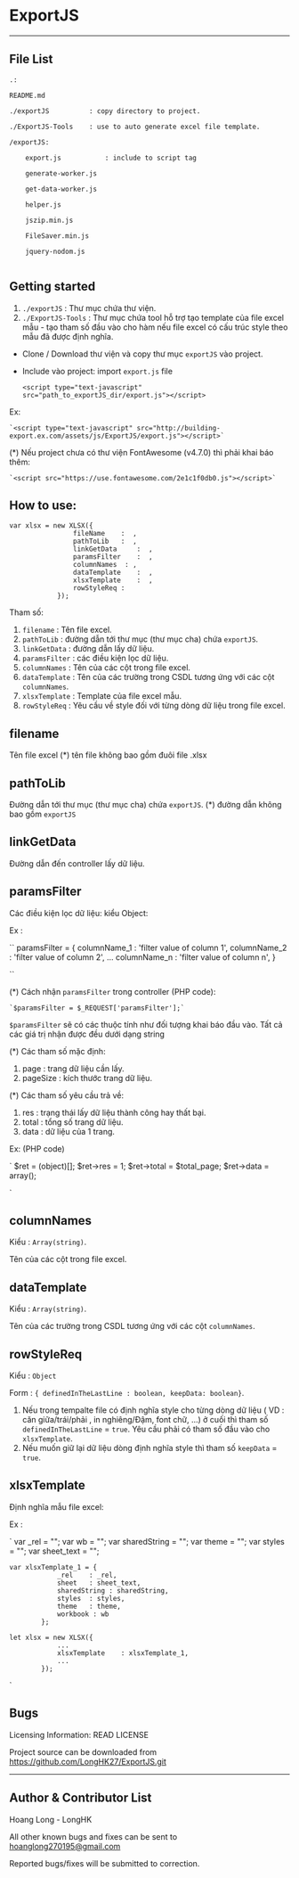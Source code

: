 # ExportJS
----------
File List
---------
```
.:

README.md

./exportJS          : copy directory to project.

./ExportJS-Tools    : use to auto generate excel file template.

```
```
/exportJS:

    export.js           : include to script tag

    generate-worker.js

    get-data-worker.js

    helper.js

    jszip.min.js

    FileSaver.min.js

    jquery-nodom.js
    
```

Getting started
---------------
1. `./exportJS`         : Thư mục chứa thư viện.
2. `./ExportJS-Tools`   : Thư mục chứa tool hỗ trợ tạo template của file excel mẫu - tạo tham số đầu vào cho hàm nếu file excel có cấu trúc style theo mẫu đã được định nghĩa.

+ Clone / Download thư viện và copy thư mục `exportJS` vào project.

+ Include vào project: import `export.js` file

    `<script type="text-javascript" src="path_to_exportJS_dir/export.js"></script>`
    
Ex:
    
    `<script type="text-javascript" src="http://building-export.ex.com/assets/js/ExportJS/export.js"></script>`
    
(*) Nếu project chưa có thư viện FontAwesome (v4.7.0) thì phải khai báo thêm:

    `<script src="https://use.fontawesome.com/2e1c1f0db0.js"></script>`
    
How to use:
--------------------------------------------------------------------------------------
````
var xlsx = new XLSX({
    			fileName	:  ,
    			pathToLib	:  ,
    			linkGetData 	:  ,
    			paramsFilter 	:  ,
    			columnNames	 : ,
    			dataTemplate 	:  ,
    			xlsxTemplate	:  ,
    			rowStyleReq	:
    		});
````
Tham số:
1. `filename` : Tên file excel.
2. `pathToLib` : đường dẫn tới thư mục (thư mục cha) chứa `exportJS`.
3. `linkGetData` : đường dẫn lấy dữ liệu.
4. `paramsFilter` : các điều kiện lọc dữ liệu.
5. `columnNames` : Tên của các cột trong file excel.
6. `dataTemplate` : Tên của các trường trong CSDL tương ứng với các cột `columnNames`.
7. `xlsxTemplate` : Template của file excel mẫu.
8. `rowStyleReq` : Yêu cầu về style đối với từng dòng dữ liệu trong file excel.


filename
-------------
Tên file excel (*) tên file không bao gồm đuôi file .xlsx

pathToLib
--------------
Đường dẫn tới thư mục (thư mục cha) chứa `exportJS`. (*) đường dẫn không bao gồm `exportJS`

linkGetData
----------------
Đường dẫn đến controller lấy dữ liệu.

paramsFilter
-------------
Các điều kiện lọc dữ liệu: kiểu Object:

Ex :

``
    paramsFilter = {
        columnName_1 : 'filter value of column 1',
        columnName_2 : 'filter value of column 2',
        ...
        columnName_n : 'filter value of column n',
    }

``

(*) Cách nhận `paramsFilter` trong controller (PHP code):

    `$paramsFilter = $_REQUEST['paramsFilter'];`
    
`$paramsFilter` sẽ có các thuộc tính như đối tượng khai báo đầu vào. Tất cả các giá trị nhận được đều dưới dạng string

(*) Các tham số mặc định:
 1. page : trang dữ liệu cần lấy.
 2. pageSize : kích thước trang dữ liệu.
 
 (*) Các tham số yêu cầu trả về:
 1. res : trạng thái lấy dữ liệu thành công hay thất bại.
 2. total : tổng số trang dữ liệu.
 3. data : dữ liệu của 1 trang.
 
 Ex: (PHP code)
 
 `
            $ret        = (object)[];
            $ret->res   = 1;
            $ret->total = $total_page; 
            $ret->data  = array();
          
 `

columnNames
--------------
Kiểu : `Array(string)`.

Tên của các cột trong file excel.

dataTemplate
-------------
Kiểu : `Array(string)`.

Tên của các trường trong CSDL tương ứng với các cột `columnNames`.

rowStyleReq
------------

Kiểu : `Object`

Form : `{ definedInTheLastLine : boolean, keepData: boolean}`.

1. Nếu trong tempalte file có định nghĩa style cho từng dòng dữ liệu ( VD : căn giữa/trái/phải , in nghiêng/Đậm, font chữ, ...) ở cuối thì tham số `definedInTheLastLine` = `true`. Yêu cầu phải có tham số đầu vào cho `xlsxTemplate`.
2. Nếu muốn giữ lại dữ liệu dòng định nghĩa style thì tham số `keepData` = `true`.

xlsxTemplate
-------------

Định nghĩa mẫu file excel:

Ex : 

`
    var _rel 			= "";
    var wb 				= "";
    var sharedString 	= "";
    var theme 			= "";
    var styles 			= "";
    var sheet_text 		= "";
    
    var xlsxTemplate_1 = {
		    	_rel 	: _rel,
		    	sheet  	: sheet_text,
		    	sharedString : sharedString,
		    	styles	: styles,
		    	theme 	: theme,
		    	workbook : wb
		    };
            
    let xlsx = new XLSX({
    			...
    			xlsxTemplate	: xlsxTemplate_1,
                ...
    		});
            
`

Bugs
---

Licensing Information: READ LICENSE

Project source can be downloaded from https://github.com/LongHK27/ExportJS.git

-----------
Author & Contributor List
-----------
Hoang Long - LongHK

All other known bugs and fixes can be sent to hoanglong270195@gmail.com

Reported bugs/fixes will be submitted to correction.
